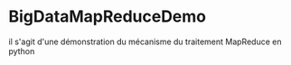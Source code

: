 # BigDataMapReduceDemo
il s'agit d'une démonstration du mécanisme du traitement MapReduce en python

